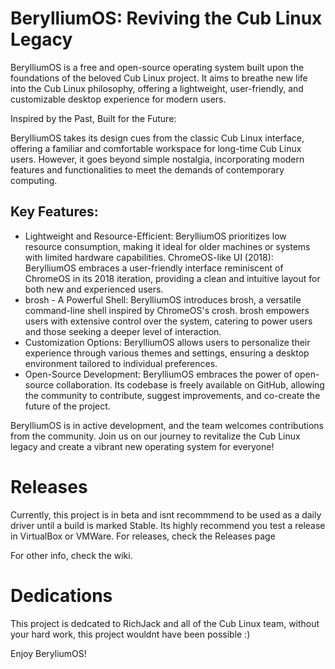 # BerylliumOS: Reviving the Cub Linux Legacy

BerylliumOS is a free and open-source operating system built upon the foundations of the beloved Cub Linux project. It aims to breathe new life into the Cub Linux philosophy, offering a lightweight, user-friendly, and customizable desktop experience for modern users.

Inspired by the Past, Built for the Future:

BerylliumOS takes its design cues from the classic Cub Linux interface, offering a familiar and comfortable workspace for long-time Cub Linux users. However, it goes beyond simple nostalgia, incorporating modern features and functionalities to meet the demands of contemporary computing.

## Key Features:

*  Lightweight and Resource-Efficient: BerylliumOS prioritizes low resource consumption, making it ideal for older machines or systems with limited hardware capabilities.
    ChromeOS-like UI (2018): BerylliumOS embraces a user-friendly interface reminiscent of ChromeOS in its 2018 iteration, providing a clean and intuitive layout for both new and experienced users.
*    brosh - A Powerful Shell: BerylliumOS introduces brosh, a versatile command-line shell inspired by ChromeOS's crosh. brosh empowers users with extensive control over the system, catering to power users and those seeking a deeper level of interaction.
*   Customization Options: BerylliumOS allows users to personalize their experience through various themes and settings, ensuring a desktop environment tailored to individual preferences.
*    Open-Source Development: BerylliumOS embraces the power of open-source collaboration. Its codebase is freely available on GitHub, allowing the community to contribute, suggest improvements, and co-create the future of the project.

BerylliumOS is in active development, and the team welcomes contributions from the community. Join us on our journey to revitalize the Cub Linux legacy and create a vibrant new operating system for everyone!

# Releases
Currently, this project is in beta and isnt recommmend to be used as a daily driver until a build is marked Stable. Its highly recommend you test a release in VirtualBox or VMWare. For releases, check the Releases page

For other info, check the wiki. 

# Dedications
This project is dedcated to RichJack and all of the Cub Linux team, without your hard work, this project wouldnt have been possible :)

Enjoy BeryliumOS!
